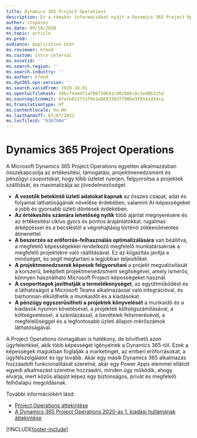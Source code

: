 ```yaml
---
title: Dynamics 365 Project Operations
description: Ez a témakör információkat nyújt a Dynamics 365 Project Operations alkalmazásról.
author: stsporen
ms.date: 09/16/2020
ms.topic: article
ms.prod: ''
audience: Application User
ms.reviewer: kfend
ms.custom: intro-internal
ms.assetid: ''
ms.search.region: ''
ms.search.industry: ''
ms.author: kfend
ms.dyn365.ops.version: ''
ms.search.validFrom: 2020-10-01
ms.openlocfilehash: 58bcf444d71a706730b91c982b06c6c1ed0b225d
ms.sourcegitcommit: 0fafe022731f0e1e8693382ff906e3f8541d34ca
ms.translationtype: HT
ms.contentlocale: hu-HU
ms.lasthandoff: 07/07/2021
ms.locfileid: "6367984"
---
```

# <a name="dynamics-365-project-operations"></a>Dynamics 365 Project Operations

A Microsoft Dynamics 365 Project Operations egyetlen alkalmazásban összekapcsolja az értékesítési, támogatási, projektmenedzsment és pénzügyi csoportokat, hogy több üzletet nyerjen, felgyorsítsa a projektek szállítását, és maximalizálja az jövedelmezőséget.

-   **A vezetők betekintő üzleti adatokat kapnak** az összes csapat, adat és folyamat láthatóságának növelése érdekében, valamint AI-képességeket a jobb és gyorsabb üzleti döntések érdekében.
-   **Az értékesítés számára lehetőség nyílik** több ajánlat megnyerésére és az értékesítési ciklus gyors és pontos árajánlatokkal, rugalmas árképzéssel és a becsléstől a végrehajtásig történő zökkenőmentes átmenettel.
-   **A beszerzés az erőforrás-felhasználás optimalizálására** van beállítva, a megfelelő képességekkel rendelkező megfelelő munkatársaknak a megfelelő projektekre való ráállításával. Ez az kiigazítás javítja a minőséget, és segít megtartani a legjobban teljesítőket.
-   **A projektmenedzserek képesek felgyorsítani** a projekt megvalósítását a korszerű, beépített projektmenedzsment segítségével, amely ismerős, könnyen használható Microsoft Project-képességeket használ.
-   **A csoporttagok javíthatják a termelékenységet**, az együttműködést és a láthatóságot a Microsoft Teams alkalmazással való integrációval, és bárhonnan elküldhetik a munkaidőt és a kiadásokat.
-   **A pénzügy egyszerűsítheti a projektek könyvelését** a munkaidő és a kiadások nyomon követésével, a projektek költségszámításával, a költségvetéssel, a számlázással, a bevételek felismerésével, a megfelelőséggel és a legfontosabb üzleti állapot-mérőszámok láthatóságával.

A Project Operations önmagában is hatékony, de bővíthető azon ügyfeleinkkel, akik több képességet igényelnek a Dynamics 365-től. Ezek a képességek magukban foglalják a marketinget, az emberi erőforrásokat, a ügyfélszolgálatot és így tovább. Akár egy másik Dynamics 365 alkalmazás hozzáadott funkcionalitását szeretné, akár egy Power Apps elemmel ellátott egyedi alkalmazást szeretne hozzáadni, minden úgy működik, ahogy elvárja, mert közös alapjot képez egy biztonságos, privát és megfelelő felhőalapú megoldásnak.

További információkért lásd:

- [Project Operations áttekintése](https://dynamics.microsoft.com/en-us/project-operations/overview/)
- [A Dynamics 365 Project Operations 2020-as 1. kiadási hullámának áttekintése](/dynamics365-release-plan/2020wave1/dynamics365-project-operations/)



[!INCLUDE[footer-include](includes/footer-banner.md)]
